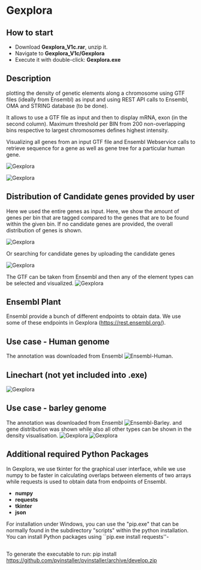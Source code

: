 # Gexplora

## How to start

* Download **Gexplora_V1c.rar**, unzip it.
* Navigate to **Gexplora_V1c/Gexplora**
* Execute it with double-click: **Gexplora.exe**

## Description

plotting the density of genetic elements along a chromosome using GTF files (ideally from Ensembl) as input
and using REST API calls to Ensembl, OMA and STRING database (to be done).

It allows to use a GTF file as input and then to display mRNA, exon (in the second
column). Maximum threshold per BIN from 200 non-overlapping bins respective
to largest chromosomes defines highest intensity.

Visualizing all genes from an input GTF file and Ensembl Webservice calls to retrieve sequence for a
gene as well as gene tree for a particular human gene.

![Gexplora](https://github.com/nthomasCUBE/Gexplora/blob/master/pix/Gexplora_Barley_V1c.png)

![Gexplora](https://github.com/nthomasCUBE/Gexplora/blob/master/pix/fig1A.png)

## Distribution of Candidate genes provided by user

Here we used the entire genes as input. Here, we show the amount of genes per bin that are tagged
compared to the genes that are to be found within the given bin. If no candidate genes are provided, the
overall distribution of genes is shown.

![Gexplora](https://github.com/nthomasCUBE/Gexplora/blob/master/pix/Gexplora_tagged_genes.png)

Or searching for candidate genes by uploading the candidate genes

![Gexplora](https://github.com/nthomasCUBE/Gexplora/blob/master/pix/fig1B.png)

The GTF can be taken from Ensembl and then any of the element types can be selected and visualized.
![Gexplora](https://github.com/nthomasCUBE/Gexplora/blob/master/pix/fig1C.png)

## Ensembl Plant

Ensembl provide a bunch of different endpoints to obtain data. We use some of these endpoints 
in Gexplora (https://rest.ensembl.org/).

## Use case - Human genome

The annotation was downloaded from Ensembl ![Ensembl-Human](ftp://ftp.ensembl.org/pub/release-99/gff3/homo_sapiens/Homo_sapiens.GRCh38.99.chr.gff3.gz).

## Linechart (not yet included into .exe)

![Gexplora](https://github.com/nthomasCUBE/Gexplora/blob/master/pix/Gexplora_Linechart.png)

## Use case - barley genome

The annotation was downloaded from Ensembl ![Ensembl-Barley](ftp://ftp.ensemblgenomes.org/pub/plants/release-46/gff3/hordeum_vulgare).
and gene distribution was shown while also all other types can be shown in the density visualisation.
![Gexplora](https://github.com/nthomasCUBE/Gexplora/blob/master/pix/Gexplora_Barley.png)
![Gexplora](https://github.com/nthomasCUBE/Gexplora/blob/master/pix/Gexplora_Barley_Details.png)


## Additional required Python Packages

In Gexplora, we use tkinter for the graphical user interface, while
we use numpy to be faster in calculating overlaps between elements of two arrays while
requests is used to obtain data from endpoints of Ensembl.

- **numpy**
- **requests**
- **tkinter**
- **json**

For installation under Windows, you can use the "pip.exe" that can be normally
found in the subdirectory "scripts" within the python installation.
You can install Python packages using ``pip.exe install requests''-


##

To generate the executable to run:
pip install https://github.com/pyinstaller/pyinstaller/archive/develop.zip





